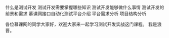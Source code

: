 什么是测试开发
测试开发需要掌握哪些知识
测试开发能够做什么事情
测试开发的前景和需求
慕课网接口自动化测试平台介绍
平台需求分析
项目结构分析



各位慕课网的同学大家好，欢迎大家来一起学习测试开发实战这门课程。
我是浪晋。

